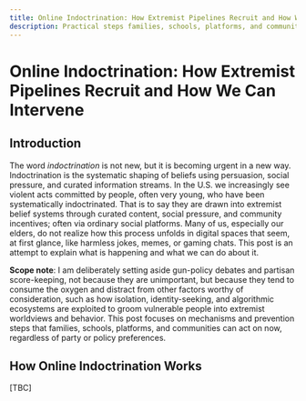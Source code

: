 ```yaml
---
title: Online Indoctrination: How Extremist Pipelines Recruit and How We Can Intervene
description: Practical steps families, schools, platforms, and communities can take now.
---
```


# Online Indoctrination: How Extremist Pipelines Recruit and How We Can Intervene

## Introduction

The word _indoctrination_ is not new, but it is becoming urgent in a new way. Indoctrination is the systematic shaping of beliefs using persuasion, social pressure, and curated information streams. In the U.S. we increasingly see violent acts committed by people, often very young, who have been systematically indoctrinated. That is to say they are drawn into extremist belief systems through curated content, social pressure, and community incentives; often via ordinary social platforms. Many of us, especially our elders, do not realize how this process unfolds in digital spaces that seem, at first glance, like harmless jokes, memes, or gaming chats. This post is an attempt to explain what is happening and what we can do about it.

**Scope note**: I am deliberately setting aside gun-policy debates and partisan score-keeping, not because they are unimportant, but because they tend to consume the oxygen and distract from other factors worthy of consideration, such as how isolation, identity-seeking, and algorithmic ecosystems are exploited to groom vulnerable people into extremist worldviews and behavior. This post focuses on mechanisms and prevention steps that families, schools, platforms, and communities can act on now, regardless of party or policy preferences.

## How Online Indoctrination Works

[TBC]
